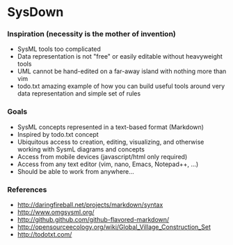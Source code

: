 SysDown
=======

### Inspiration (necessity is the mother of invention) ###

 * SysML tools too complicated
 * Data representation is not "free" or easily editable without heavyweight tools
  * UML cannot be hand-edited on a far-away island with nothing more than vim
 * todo.txt amazing example of how you can build useful tools around very data representation and simple set of rules 
 
### Goals ###

 * SysML concepts represented in a text-based format (Markdown)
 * Inspired by todo.txt concept
 * Ubiquitous access to creation, editing, visualizing, and otherwise working with SysmL diagrams and concepts
  * Access from mobile devices (javascript/html only required)
  * Access from any text editor (vim, nano, Emacs, Notepad++, ...)
  * Should be able to work from anywhere... 
 
### References ###
 * http://daringfireball.net/projects/markdown/syntax
 * http://www.omgsysml.org/
 * http://github.github.com/github-flavored-markdown/
 * http://opensourceecology.org/wiki/Global_Village_Construction_Set
 * http://todotxt.com/


